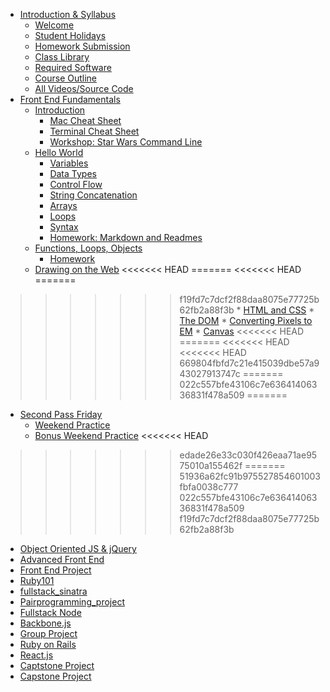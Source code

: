 * [Introduction & Syllabus](README.md)
  * [Welcome](0_onboarding/welcome.md)
  * [Student Holidays](0_onboarding/holidays.md)
  * [Homework Submission](0_onboarding/homework_submission.md)
  * [Class Library](0_onboarding/class_library.md)
  * [Required Software](0_onboarding/required_software.md)
  * [Course Outline](0_onboarding/course_outline.md)
  * [All Videos/Source Code](0_onboarding/videos.md)
* [Front End Fundamentals](01_front_end_fundamentals/README.md)
  * [Introduction](01_front_end_fundamentals/d01.md)
    * [Mac Cheat Sheet](01_front_end_fundamentals/d01-mac-cheat-sheet.md)
    * [Terminal Cheat Sheet](01_front_end_fundamentals/d01-termina-cheat-sheet.md)
    * [Workshop: Star Wars Command Line](01_front_end_fundamentals/d01_workhop_cli.md)
  * [Hello World](01_front_end_fundamentals/d02.md)
    * [Variables](01_front_end_fundamentals/d02-variables.md)
    * [Data Types](01_front_end_fundamentals/d02-datatypes-examples.md)
    * [Control Flow](01_front_end_fundamentals/d02-controlflow-examples.md)
    * [String Concatenation](01_front_end_fundamentals/d02-stringconcat.md)
    * [Arrays](01_front_end_fundamentals/d02-arrays.md)
    * [Loops](01_front_end_fundamentals/d02-loops.md)
    * [Syntax](01_front_end_fundamentals/d02-syntax.md)
    * [Homework: Markdown and Readmes](01_front_end_fundamentals/d02-ah.md)
  * [Functions, Loops, Objects](01_front_end_fundamentals/d03.md)
    * [Homework](01_front_end_fundamentals/d03-ah.md)
  * [Drawing on the Web](01_front_end_fundamentals/d04.md)
<<<<<<< HEAD
=======
<<<<<<< HEAD
=======
>>>>>>> f19fd7c7dcf2f88daa8075e77725b62fb2a88f3b
    * [HTML and CSS](01_front_end_fundamentals/d04-htmlcss.md)
    * [The DOM](01_front_end_fundamentals/d04-dom.md)
    * [Converting Pixels to EM](01_front_end_fundamentals/d04-em-to-px.md)
    * [Canvas](01_front_end_fundamentals/d04-canvas.md)
<<<<<<< HEAD
=======
<<<<<<< HEAD
<<<<<<< HEAD
>>>>>>> 669804fbfd7c21e415039dbe57a943027913747c
=======
>>>>>>> 022c557bfe43106c7e63641406336831f478a509
=======
  * [Second Pass Friday](01_front_end_fundamentals/d05.md)
    * [Weekend Practice](01_front_end_fundamentals/d05-ah.md)
    * [Bonus Weekend Practice](01_front_end_fundamentals/d05-ah-bonus.md)
<<<<<<< HEAD
>>>>>>> edade26e33c030f426eaa71ae9575010a155462f
=======
>>>>>>> 51936a62fc91b975527854601003fbfa0038c777
>>>>>>> 022c557bfe43106c7e63641406336831f478a509
>>>>>>> f19fd7c7dcf2f88daa8075e77725b62fb2a88f3b
* [Object Oriented JS & jQuery](02_oojs_jquery/README.md)
* [Advanced Front End](03_advanced_front_end/README.md)
* [Front End Project](04_frontend_project/README.md)
* [Ruby101](05_ruby101/README.md)
* [fullstack_sinatra](06_fullstack_sinatra/README.md)
* [Pairprogramming_project](07_pairprogramming_project/README.md)
* [Fullstack Node](08_fullstack_node/README.md)
* [Backbone.js](09_backbonejs/README.md)
* [Group Project](10_group_project/README.md)
* [Ruby on Rails](11_rubyonrails/README.md)
* [React.js](12_reactjs/README.md)
* [Captstone Project](13_capstone_project/README.md)
* [Capstone Project](13_capstone_project/README.md)
